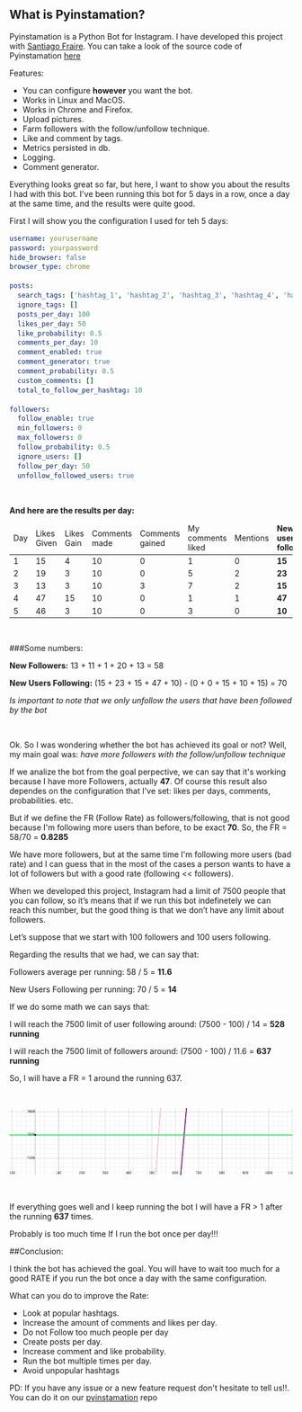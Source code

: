 <!--
.. title: Pyinstamation
.. slug: pyinstamation
.. date: 2017-12-14 14:29:19 UTC+01:00
.. tags: python, bot
.. category: bot
.. link: 
.. description: 
.. type: text
-->


## What is Pyinstamation?

Pyinstamation is a Python Bot for Instagram. I have developed this project with [Santiago Fraire](https://woile.github.io). You can take a look of the source code of Pyinstamation [here](https://github.com/dscovr/pyinstamation)

Features:

* You can configure **however** you want the bot.
* Works in Linux and MacOS.
* Works in Chrome and Firefox. 
* Upload pictures.
* Farm followers with the follow/unfollow technique.
* Like and comment by tags.
* Metrics persisted in db.
* Logging.
* Comment generator.

Everything looks great so far, but here, I want to show you about the results I had with this bot. 
I've been running this bot for 5 days in a row, once a day at the same time, and the results were quite good.

First I will show you the configuration I used for teh 5 days:

```yaml
username: yourusername
password: yourpassword
hide_browser: false
browser_type: chrome

posts:
  search_tags: ['hashtag_1', 'hashtag_2', 'hashtag_3', 'hashtag_4', 'hashtag_5',]
  ignore_tags: []
  posts_per_day: 100
  likes_per_day: 50
  like_probability: 0.5
  comments_per_day: 10
  comment_enabled: true
  comment_generator: true
  comment_probability: 0.5
  custom_comments: []
  total_to_follow_per_hashtag: 10

followers:
  follow_enable: true
  min_followers: 0
  max_followers: 0
  follow_probability: 0.5
  ignore_users: []
  follow_per_day: 50
  unfollow_followed_users: true
```


&nbsp;

**And here are the results per day:**

<table class='table table-bordered table-hover'>
	<thead>
		<tr>
			<td>Day</td>
			<td>Likes Given</td>
			<td>Likes Gain</td>
			<td>Comments made</td>
			<td>Comments gained</td>
			<td>My comments liked</td>
			<td>Mentions</td>
			<td><b>New users following</b></td>
			<td><b>New Followers</b></td>
			<td><b>Users Unfollowed</b></td>
		</tr>
	</thead>
	<tbody>
		<tr>
			<td>1</td>
			<td>15</td>
			<td>4</td>
			<td>10</td>
			<td>0</td>
			<td>1</td>
			<td>0</td>
			<td><b>15</b></td>
			<td><b>13</b></td>
			<td><b>0</b></td>
		</tr>
		<tr>
			<td>2</td>
			<td>19</td>
			<td>3</td>
			<td>10</td>
			<td>0</td>
			<td>5</td>
			<td>2</td>
			<td><b>23</b></td>
			<td><b>11</b></td>
			<td><b>0</b></td>
		</tr>
		<tr>
			<td>3</td>
			<td>13</td>
			<td>3</td>
			<td>10</td>
			<td>3</td>
			<td>7</td>
			<td>2</td>
			<td><b>15</b></td>
			<td><b>1</b></td>
			<td><b>15</b></td>
		</tr>
		<tr>
			<td>4</td>
			<td>47</td>
			<td>15</td>
			<td>10</td>
			<td>0</td>
			<td>1</td>
			<td>1</td>
			<td><b>47</b></td>
			<td><b>20</b></td>
			<td><b>10</b></td>
		</tr>
		<tr>
			<td>5</td>
			<td>46</td>
			<td>3</td>
			<td>10</td>
			<td>0</td>
			<td>3</td>
			<td>0</td>
			<td><b>10</b></td>
			<td><b>13</b></td>
			<td><b>15</b></td>
		</tr>
	</tbody>
</table>

&nbsp;

###Some numbers:


**New Followers:** 13 + 11 + 1 + 20 + 13 = 58

**New Users Following:** (15 + 23 + 15 + 47 + 10) - (0 + 0 + 15 + 10 + 15) = 70

*Is important to note that we only unfollow the users that have been  followed by the bot*

&nbsp;

Ok. So I was wondering whether the bot has achieved its goal or not? Well, my main goal was:
*have more followers with the follow/unfollow technique*

If we analize the bot from the goal perpective, we can say that it's working because I have more Followers, actually **47**.
Of course this result also dependes on the configuration that I've set: likes per days, comments, probabilities. etc.

But if we define the FR (Follow Rate) as followers/following, that is not good because I'm following more users than before, to be exact **70**. 
So, the FR = 58/70 = **0.8285**

We have more followers, but at the same time I'm following more users (bad rate) and I can guess that in the most of the cases a person wants to have a lot of followers but with a good rate (following << followers).

When we developed this project, Instagram had a limit of 7500 people that you can follow, so it’s means that if we run this bot indefinetely we can reach this number, but the good thing is that we don’t have any limit about followers.

Let’s suppose that we start with 100 followers and 100 users following.

Regarding the results that we had, we can say that:

Followers average per running: 58 / 5 = **11.6**

New Users Following per running:  70 / 5 = **14**  

If we do some math we can says that:

I will reach the 7500 limit of user following around: (7500 - 100) / 14 = **528 running**

I will reach the 7500 limit of followers around: (7500 - 100) / 11.6 =  **637 running**

So, I will have a FR = 1 around the running 637.

&nbsp;

![simple image1](/pyinstamation/running.png)

&nbsp;

If everything goes well and I keep running the bot I will have a FR > 1 after the running **637** times.

Probably is too much time If I run the bot once per day!!!

##Conclusion:

I think the bot has achieved the goal.
You will have to wait too much for a good RATE if you run the bot once a day with the same configuration.

What can you do to improve the Rate:

* Look at popular hashtags.
* Increase the amount of comments and likes per day.
* Do not Follow too much people per day
* Create posts per day.
* Increase comment and like probability. 
* Run the bot multiple times per day.
* Avoid unpopular hashtags

PD: If you have any issue or a new feature request don't hesitate to tell us!!. You can do it on our [pyinstamation](https://github.com/dscovr/pyinstamation) repo